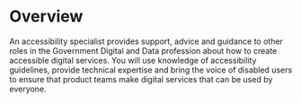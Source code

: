 # Overview

An accessibility specialist provides support, advice and guidance to other roles in the Government Digital and Data profession about how to create accessible digital services. You will use knowledge of accessibility guidelines, provide technical expertise and bring the voice of disabled users to ensure that product teams make digital services that can be used by everyone.